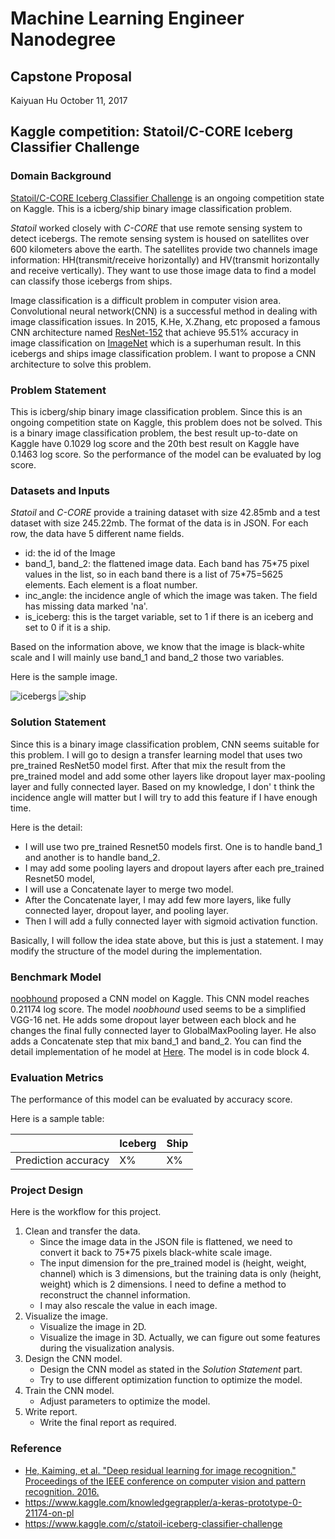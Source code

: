 # Machine Learning Engineer Nanodegree
## Capstone Proposal
Kaiyuan Hu
October 11, 2017

## Kaggle competition: Statoil/C-CORE Iceberg Classifier Challenge

### Domain Background

[Statoil/C-CORE Iceberg Classifier Challenge](https://www.kaggle.com/c/statoil-iceberg-classifier-challenge) is an ongoing competition state on Kaggle. This is a icberg/ship binary image classification problem. 

_Statoil_ worked closely with _C-CORE_ that use remote sensing system to detect icebergs. The remote sensing system is housed on satellites over 600 kilometers above the earth. The satellites provide two channels image information: HH(transmit/receive horizontally) and HV(transmit horizontally and receive vertically). They want to use those image data to find a model can classify those icebergs from ships.

Image classification is a difficult problem in computer vision area. Convolutional neural network(CNN) is a successful method in dealing with image classification issues. In 2015, K.He, X.Zhang, etc proposed a famous CNN architecture named [ResNet-152](https://arxiv.org/abs/1512.03385) that achieve 95.51% accuracy in image classification on [ImageNet](http://www.image-net.org/) which is a superhuman result. In this icebergs and ships image classification problem. I want to propose a CNN architecture to solve this problem.

### Problem Statement

This is icberg/ship binary image classification problem. Since this is an ongoing competition state on Kaggle, this problem does not be solved. This is a binary image classification problem, the best result up-to-date on Kaggle have 0.1029 log score and the 20th best result on Kaggle have 0.1463 log score. So the performance of the model can be evaluated by log score.

### Datasets and Inputs

_Statoil_ and _C-CORE_ provide a training dataset with size 42.85mb and a test dataset with size 245.22mb. The format of the data is in JSON. For each row, the data have 5 different name fields.

- id: the id of the Image
- band_1, band_2: the flattened image data. Each band has 75*75 pixel values in the list, so in each band there is a list of 75\*75=5625 elements. Each element is a float number.
- inc_angle: the incidence angle of which the image was taken. The field has missing data marked 'na'.
- is_iceberg: this is the target variable, set to 1 if there is an iceberg and set to 0 if it is a ship.

Based on the information above, we know that the image is black-white scale and I will mainly use band_1 and band_2 those two variables.

Here is the sample image.

![icebergs](https://storage.googleapis.com/kaggle-media/competitions/statoil/8ZkRcp4.png)
![ship](https://storage.googleapis.com/kaggle-media/competitions/statoil/nXK6Vdl.png)

### Solution Statement

Since this is a binary image classification problem, CNN seems suitable for this problem. I will go to design a transfer learning model that uses two pre_trained ResNet50 model first. After that mix the result from the pre_trained model and add some other layers like dropout layer max-pooling layer and fully connected layer. Based on my knowledge, I don' t think the incidence angle will matter but I will try to add this feature if I have enough time.

Here is the detail:
- I will use two pre_trained Resnet50 models first. One is to handle band_1 and another is to handle band_2.
- I may add some pooling layers and dropout layers after each pre_trained Resnet50 model,
- I will use a Concatenate layer to merge two model.
- After the Concatenate layer, I may add few more layers, like fully connected layer, dropout layer, and pooling layer.
- Then I will add a fully connected layer with sigmoid activation function.

Basically, I will follow the idea state above, but this is just a statement. I may modify the structure of the model during the implementation.

### Benchmark Model

[noobhound](https://www.kaggle.com/knowledgegrappler/a-keras-prototype-0-21174-on-pl) proposed a CNN model on Kaggle. This CNN model reaches 0.21174 log score. The model _noobhound_ used seems to be a simplified VGG-16 net. He adds some dropout layer between each block and he changes the final fully connected layer to GlobalMaxPooling layer. He also adds a Concatenate step that mix band_1 and band_2. You can find the detail implementation of he model at [Here](https://www.kaggle.com/knowledgegrappler/a-keras-prototype-0-21174-on-pl). The model is in code block 4.

### Evaluation Metrics

The performance of this model can be evaluated by accuracy score.

Here is a sample table:


|                     | Iceberg     | Ship |
| ------------------- |-------------| -----|
| Prediction accuracy |      X%     |   X% |


### Project Design
Here is the workflow for this project.

1. Clean and transfer the data.
    - Since the image data in the JSON file is flattened, we need to convert it back to 75\*75 pixels black-white scale image.
    - The input dimension for the pre_trained model is (height, weight, channel) which is 3 dimensions, but the training data is only (height, weight) which is 2 dimensions. I need to define a method to reconstruct the channel information.
    - I may also rescale the value in each image.
2. Visualize the image.
    - Visualize the image in 2D.
    - Visualize the image in 3D. Actually, we can figure out some features during the visualization analysis.
3. Design the CNN model.
    - Design the CNN model as stated in the _Solution Statement_ part.
    - Try to use different optimization function to optimize the model.
4. Train the CNN model.
    - Adjust parameters to optimize the model.
5. Write report.
    - Write the final report as required.

### Reference
- [He, Kaiming, et al. "Deep residual learning for image recognition." Proceedings of the IEEE conference on computer vision and pattern recognition. 2016.](https://www.cv-foundation.org/openaccess/content_cvpr_2016/html/He_Deep_Residual_Learning_CVPR_2016_paper.html)
- https://www.kaggle.com/knowledgegrappler/a-keras-prototype-0-21174-on-pl
- https://www.kaggle.com/c/statoil-iceberg-classifier-challenge
